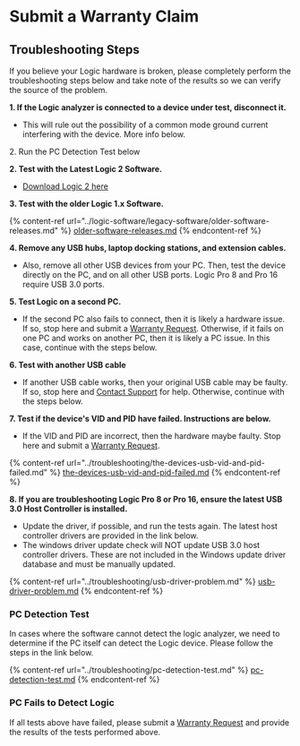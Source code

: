 # Submit a Warranty Claim

## Troubleshooting Steps

If you believe your Logic hardware is broken, please completely perform the troubleshooting steps below and take note of the results so we can verify the source of the problem.

**1. If the Logic analyzer is connected to a device under test, disconnect it.**&#x20;

* This will rule out the possibility of a common mode ground current interfering with the device. More info below.

2\. Run the PC Detection Test below

**2. Test with the Latest Logic 2 Software.**

* [Download Logic 2 here](https://www.saleae.com/downloads/)

**3. Test with the older Logic 1.x Software.**

{% content-ref url="../logic-software/legacy-software/older-software-releases.md" %}
[older-software-releases.md](../logic-software/legacy-software/older-software-releases.md)
{% endcontent-ref %}

**4. Remove any USB hubs, laptop docking stations, and extension cables.**&#x20;

* Also, remove all other USB devices from your PC. Then, test the device directly on the PC, and on all other USB ports. Logic Pro 8 and Pro 16 require USB 3.0 ports.

**5. Test Logic on a second PC.**

* If the second PC also fails to connect, then it is likely a hardware issue. If so, stop here and submit a [Warranty Request](https://saleae-support.typeform.com/to/E8UPB7). Otherwise, if it fails on one PC and works on another PC, then it is likely a PC issue. In this case, continue with the steps below.

**6. Test with another USB cable**

* If another USB cable works, then your original USB cable may be faulty. If so, stop here and [Contact Support](https://contact.saleae.com/hc/en-us/requests/new) for help. Otherwise, continue with the steps below.

**7. Test if the device's VID and PID have failed. Instructions are below.**

* If the VID and PID are incorrect, then the hardware maybe faulty. Stop here and submit a [Warranty Request](https://saleae-support.typeform.com/to/E8UPB7).

{% content-ref url="../troubleshooting/the-devices-usb-vid-and-pid-failed.md" %}
[the-devices-usb-vid-and-pid-failed.md](../troubleshooting/the-devices-usb-vid-and-pid-failed.md)
{% endcontent-ref %}

**8. If you are troubleshooting Logic Pro 8 or Pro 16, ensure the latest USB 3.0 Host Controller is installed.**&#x20;

* Update the driver, if possible, and run the tests again. The latest host controller drivers are provided in the link below.
* The windows driver update check will NOT update USB 3.0 host controller drivers. These are not included in the Windows update driver database and must be manually updated.

{% content-ref url="../troubleshooting/usb-driver-problem.md" %}
[usb-driver-problem.md](../troubleshooting/usb-driver-problem.md)
{% endcontent-ref %}

### PC Detection Test

In cases where the software cannot detect the logic analyzer, we need to determine if the PC itself can detect the Logic device. Please follow the steps in the link below.

{% content-ref url="../troubleshooting/pc-detection-test.md" %}
[pc-detection-test.md](../troubleshooting/pc-detection-test.md)
{% endcontent-ref %}

### PC Fails to Detect Logic

If all tests above have failed, please submit a [Warranty Request](https://saleae-support.typeform.com/to/E8UPB7) and provide the results of the tests performed above.
